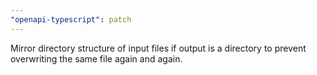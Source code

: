 ```yaml
---
"openapi-typescript": patch
---
```


Mirror directory structure of input files if output is a directory to prevent overwriting the same file again and again.

